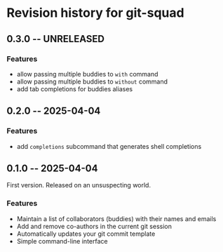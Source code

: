 # Revision history for git-squad

## 0.3.0 -- UNRELEASED

### Features

- allow passing multiple buddies to `with` command
- allow passing multiple buddies to `without` command
- add tab completions for buddies aliases

## 0.2.0 -- 2025-04-04

### Features

- add `completions` subcommand that generates shell completions

## 0.1.0 -- 2025-04-04

First version. Released on an unsuspecting world.

### Features

- Maintain a list of collaborators (buddies) with their names and emails
- Add and remove co-authors in the current git session
- Automatically updates your git commit template
- Simple command-line interface
